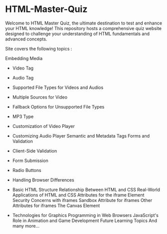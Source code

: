 # HTML-Master-Quiz

Welcome to HTML Master Quiz, the ultimate destination to test and enhance your HTML knowledge! This repository hosts a comprehensive quiz website designed to challenge your understanding of HTML fundamentals and advanced concepts.

Site covers the following topics :

Embedding Media

- Video Tag
- Audio Tag
- Supported File Types for Videos and Audios
- Multiple Sources for Video
- Fallback Options for Unsupported File Types
- MP3 Type
- Customization of Video Player
- Customizing Audio Player
  Semantic and Metadata Tags
  Forms and Validation
- Client-Side Validation
- Form Submission
- Radio Buttons
- Handling Browser Differences
- Basic HTML Structure
  Relationship Between HTML and CSS
  Real-World Applications of HTML and CSS
  Attributes for the iframe Element
  Security Concerns with iframes
  Sandbox Attribute for iframes
  Other Attributes for iframes
  The Canvas Element

- Technologies for Graphics Programming in Web Browsers
  JavaScript's Role in Animation and Game Development
  Future Learning Topics
  And many more...
